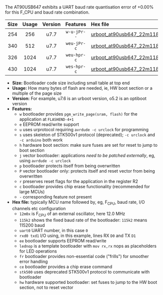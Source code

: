 The AT90USB647 exhibits a UART baud rate quantisation error of +0.00% for this F_CPU and baud rate combination.

|Size|Usage|Version|Features|Hex file|
|:-:|:-:|:-:|:-:|:--|
|254|256|u7.7|`w-u-jPr--`|[urboot_at90usb647_22m1184x_+115k2_uart0_rxd2_txd3_lednop_fr.hex](https://raw.githubusercontent.com/stefanrueger/urboot.hex/main/mcus/at90usb647/external_oscillator/fcpu_22m1184x/br_+115k2/urboot_at90usb647_22m1184x_+115k2_uart0_rxd2_txd3_lednop_fr.hex)|
|340|512|u7.7|`weu-jPr-c`|[urboot_at90usb647_22m1184x_+115k2_uart0_rxd2_txd3_ee_lednop_fr_ce.hex](https://raw.githubusercontent.com/stefanrueger/urboot.hex/main/mcus/at90usb647/external_oscillator/fcpu_22m1184x/br_+115k2/urboot_at90usb647_22m1184x_+115k2_uart0_rxd2_txd3_ee_lednop_fr_ce.hex)|
|326|1024|u7.7|`weu-hpr-c`|[urboot_at90usb647_22m1184x_+115k2_uart0_rxd2_txd3_ee_lednop_fr_ce_hw.hex](https://raw.githubusercontent.com/stefanrueger/urboot.hex/main/mcus/at90usb647/external_oscillator/fcpu_22m1184x/br_+115k2/urboot_at90usb647_22m1184x_+115k2_uart0_rxd2_txd3_ee_lednop_fr_ce_hw.hex)|
|430|1024|u7.7|`wes-hpr-c`|[urboot_at90usb647_22m1184x_+115k2_uart0_rxd2_txd3_ee_lednop_fr_ce_stk500_hw.hex](https://raw.githubusercontent.com/stefanrueger/urboot.hex/main/mcus/at90usb647/external_oscillator/fcpu_22m1184x/br_+115k2/urboot_at90usb647_22m1184x_+115k2_uart0_rxd2_txd3_ee_lednop_fr_ce_stk500_hw.hex)|

- **Size:** Bootloader code size including small table at top end
- **Usage:** How many bytes of flash are needed, ie, HW boot section or a multiple of the page size
- **Version:** For example, u7.6 is an urboot version, o5.2 is an optiboot version
- **Features:**
  + `w` bootloader provides `pgm_write_page(sram, flash)` for the application at `FLASHEND-4+1`
  + `e` EEPROM read/write support
  + `u` uses urprotocol requiring `avrdude -c urclock` for programming
  + `s` uses skeleton of STK500v1 protocol (deprecated); `-c urclock` and `-c arduino` both work
  + `h` hardware boot section: make sure fuses are set for reset to jump to boot section
  + `j` vector bootloader: applications *need to be patched externally*, eg, using `avrdude -c urclock`
  + `p` bootloader protects itself from being overwritten
  + `P` vector bootloader only: protects itself and reset vector from being overwritten
  + `r` preserves reset flags for the application in the register R2
  + `c` bootloader provides chip erase functionality (recommended for large MCUs)
  + `-` corresponding feature not present
- **Hex file:** typically MCU name followed by, eg, F<sub>CPU</sub>, baud rate, I/O channels etc configuration
  + `12m0x` is F<sub>CPU</sub> of an external oscillator, here 12.0 MHz
  + `115k2` shows the fixed baud rate of the bootloader: `115k2` means 115200 baud
  + `uart0` UART number, in this case `0`
  + `rxd0 txd1` I/O using, in this example, lines RX `D0` and TX `D1`
  + `ee` bootloader supports EEPROM read/write
  + `lednop` is a template bootloader with `mov rx,rx` nops as placeholders for LED operations
  + `fr` bootloader provides non-essential code ("frills") for smoother error handling
  + `ce` bootloader provides a chip erase command
  + `stk500` uses deprecated STK500v1 protocol to communicate with bootloader
  + `hw` hardware supported bootloader: set fuses to jump to the HW boot section, not to reset vector
